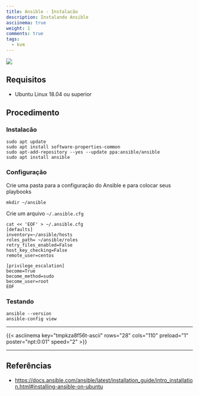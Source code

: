 ```yaml
---
title: Ansible - Instalacão
description: Instalando Ansible
asciinema: true
weight: 1
comments: true
tags:
  - kvm
---
```


![](https://www.ansible.com/hubfs/blog/Untitled_design.jpg)

## Requisitos 

- Ubuntu Linux 18.04 ou superior

## Procedimento

### Instalacão

```shell
sudo apt update
sudo apt install software-properties-common
sudo apt-add-repository --yes --update ppa:ansible/ansible
sudo apt install ansible
```

### Configuração

Crie uma pasta para a configuração do Ansible e para colocar seus playbooks

```shell
mkdir ~/ansible
```

Crie um arquivo `~/.ansible.cfg`

```shell
cat << 'EOF' > ~/.ansible.cfg
[defaults]
inventory=~/ansible/hosts
roles_path= ~/ansible/roles
retry_files_enabled=False
host_key_checking=False
remote_user=centos

[privilege_escalation]
become=True
become_method=sudo
become_user=root
EOF
```

### Testando

```shell
ansible --version
ansible-config view
```

-----

{{< asciinema key="tmpkza8f56t-ascii" rows="28" cols="110" preload="1" poster="npt:0:01" speed="2" >}}

-----

## Referências

- https://docs.ansible.com/ansible/latest/installation_guide/intro_installation.html#installing-ansible-on-ubuntu
